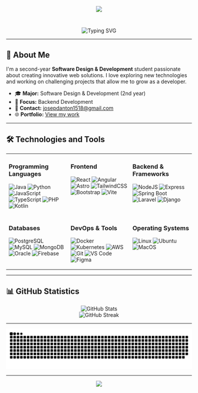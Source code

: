 <div align="center">
  <img src="https://capsule-render.vercel.app/api?type=waving&color=gradient&height=200&section=header&text=Welcome%20to%20my%20profile!&fontSize=30&fontColor=fff&animation=fadeIn&fontAlignY=35&desc=Backend%20Developer%20|%20Lima,%20Peru&descSize=15&descAlignY=55" />
</div>

# 

<div align="center">
  <img src="https://readme-typing-svg.herokuapp.com?font=Fira+Code&pause=1000&color=36BCF7&center=true&vCenter=true&width=435&lines=Josep+Rivera;Software+Design+%26+Development+Student;Backend+Developer;Always+learning+new+technologies" alt="Typing SVG" />
</div>

---

## 🚀 About Me

I'm a second-year **Software Design & Development** student passionate about creating innovative web solutions. I love exploring new technologies and working on challenging projects that allow me to grow as a developer.

- 🎓 **Major:** Software Design & Development (2nd year)
- 💼 **Focus:** Backend Development
- 📧 **Contact:** [josepdanton1518@gmail.com](mailto:josepdanton1518@gmail.com)
- 🌐 **Portfolio:** [View my work](http://google.com)

---

## 🛠️ Technologies and Tools

<table style="border: none;">
<tr>
  <td width="33%" valign="top" style="border: none;">
    
### Programming Languages
<p>
  <img src="https://raw.githubusercontent.com/danielcranney/readme-generator/main/public/icons/skills/java-colored.svg" alt="Java" width="40" height="40"/>
  <img src="https://raw.githubusercontent.com/danielcranney/readme-generator/main/public/icons/skills/python-colored.svg" alt="Python" width="40" height="40"/>
  <img src="https://raw.githubusercontent.com/danielcranney/readme-generator/main/public/icons/skills/javascript-colored.svg" alt="JavaScript" width="40" height="40"/>
  <img src="https://raw.githubusercontent.com/danielcranney/readme-generator/main/public/icons/skills/typescript-colored.svg" alt="TypeScript" width="40" height="40"/>
  <img src="https://raw.githubusercontent.com/danielcranney/readme-generator/main/public/icons/skills/php-colored.svg" alt="PHP" width="40" height="40"/>
  <img src="https://raw.githubusercontent.com/danielcranney/readme-generator/main/public/icons/skills/kotlin-colored.svg" alt="Kotlin" width="40" height="40"/>
</p>

  </td>
  <td width="33%" valign="top" style="border: none;">
    
### Frontend
<p>
  <img src="https://raw.githubusercontent.com/danielcranney/readme-generator/main/public/icons/skills/react-colored.svg" alt="React" width="40" height="40"/>
  <img src="https://raw.githubusercontent.com/danielcranney/readme-generator/main/public/icons/skills/angularjs-colored.svg" alt="Angular" width="40" height="40"/>
  <img src="https://raw.githubusercontent.com/danielcranney/readme-generator/main/public/icons/skills/astro-colored-dark.svg" alt="Astro" width="40" height="40"/>
  <img src="https://raw.githubusercontent.com/danielcranney/readme-generator/main/public/icons/skills/tailwindcss-colored.svg" alt="TailwindCSS" width="40" height="40"/>
  <img src="https://raw.githubusercontent.com/danielcranney/readme-generator/main/public/icons/skills/bootstrap-colored.svg" alt="Bootstrap" width="40" height="40"/>
  <img src="https://raw.githubusercontent.com/danielcranney/readme-generator/main/public/icons/skills/vite-colored.svg" alt="Vite" width="40" height="40"/>
</p>

  </td>
  <td width="33%" valign="top" style="border: none;">
    
### Backend & Frameworks
<p>
  <img src="https://raw.githubusercontent.com/danielcranney/readme-generator/main/public/icons/skills/nodejs-colored.svg" alt="NodeJS" width="40" height="40"/>
  <img src="https://raw.githubusercontent.com/danielcranney/readme-generator/main/public/icons/skills/express-colored-dark.svg" alt="Express" width="40" height="40"/>
  <img src="https://raw.githubusercontent.com/danielcranney/readme-generator/main/public/icons/skills/spring-boot-colored.svg" alt="Spring Boot" width="40" height="40"/>
  <img src="https://raw.githubusercontent.com/danielcranney/readme-generator/main/public/icons/skills/laravel-colored.svg" alt="Laravel" width="40" height="40"/>
  <img src="https://raw.githubusercontent.com/danielcranney/readme-generator/main/public/icons/skills/django-colored-dark.svg" alt="Django" width="40" height="40"/>
</p>

  </td>
</tr>
<tr>
  <td width="33%" valign="top" style="border: none;">
    
### Databases
<p>
  <img src="https://raw.githubusercontent.com/danielcranney/readme-generator/main/public/icons/skills/postgresql-colored.svg" alt="PostgreSQL" width="40" height="40"/>
  <img src="https://raw.githubusercontent.com/danielcranney/readme-generator/main/public/icons/skills/mysql-colored.svg" alt="MySQL" width="40" height="40"/>
  <img src="https://raw.githubusercontent.com/danielcranney/readme-generator/main/public/icons/skills/mongodb-colored.svg" alt="MongoDB" width="40" height="40"/>
  <img src="https://raw.githubusercontent.com/danielcranney/readme-generator/main/public/icons/skills/oracle-colored.svg" alt="Oracle" width="40" height="40"/>
  <img src="https://raw.githubusercontent.com/danielcranney/readme-generator/main/public/icons/skills/firebase-colored.svg" alt="Firebase" width="40" height="40"/>
</p>

  </td>
  <td width="33%" valign="top" style="border: none;">
    
### DevOps & Tools
<p>
  <img src="https://raw.githubusercontent.com/danielcranney/readme-generator/main/public/icons/skills/docker-colored.svg" alt="Docker" width="40" height="40"/>
  <img src="https://raw.githubusercontent.com/danielcranney/readme-generator/main/public/icons/skills/kubernetes-colored.svg" alt="Kubernetes" width="40" height="40"/>
  <img src="https://raw.githubusercontent.com/danielcranney/readme-generator/main/public/icons/skills/aws-colored-dark.svg" alt="AWS" width="40" height="40"/>
  <img src="https://raw.githubusercontent.com/danielcranney/readme-generator/main/public/icons/skills/git-colored.svg" alt="Git" width="40" height="40"/>
  <img src="https://raw.githubusercontent.com/danielcranney/readme-generator/main/public/icons/skills/visualstudiocode-colored.svg" alt="VS Code" width="40" height="40"/>
  <img src="https://raw.githubusercontent.com/danielcranney/readme-generator/main/public/icons/skills/figma-colored.svg" alt="Figma" width="40" height="40"/>
</p>

  </td>
  <td width="33%" valign="top" style="border: none;">
    
### Operating Systems
<p>
  <img src="https://raw.githubusercontent.com/danielcranney/readme-generator/main/public/icons/skills/linux-colored.svg" alt="Linux" width="40" height="40"/>
  <img src="https://raw.githubusercontent.com/danielcranney/readme-generator/main/public/icons/skills/ubuntu-colored.svg" alt="Ubuntu" width="40" height="40"/>
  <img src="https://raw.githubusercontent.com/danielcranney/readme-generator/main/public/icons/skills/macos-colored-dark.svg" alt="MacOS" width="40" height="40"/>
</p>

  </td>
</tr>
</table>

---

## 📊 GitHub Statistics

<div align="center">
  <img src="https://github-readme-stats.vercel.app/api?username=JosepRivera&show_icons=true&theme=radical" alt="GitHub Stats" />
  <br/>
  <img src="https://github-readme-streak-stats.herokuapp.com/?user=JosepRivera&theme=radical" alt="GitHub Streak" />
  <br/>

</div>

---

<div align="center">
  <img src="https://raw.githubusercontent.com/Platane/snk/output/github-contribution-grid-snake.svg" alt="Snake animation" />
</div>

---

<div align="center">

  <img src="https://capsule-render.vercel.app/api?type=waving&color=gradient&height=120&section=footer&text=Goodbye!&fontSize=20&fontColor=fff&animation=fadeIn" />
  <br/>
</div>

